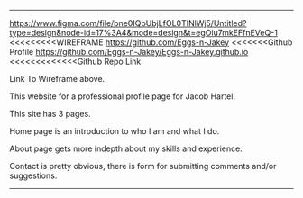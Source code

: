 ***************************************

https://www.figma.com/file/bne0IQbUbjLfOL0TINlWj5/Untitled?type=design&node-id=17%3A4&mode=design&t=egOiu7mkEFfnEVeQ-1      <<<<<<<<<WIREFRAME
https://github.com/Eggs-n-Jakey          <<<<<<<Github Profile
https://github.com/Eggs-n-Jakey/Eggs-n-Jakey.github.io          <<<<<<<<<<<<<Github Repo Link

Link To Wireframe above.

This website for a professional profile page for Jacob Hartel.

This site has 3 pages.

Home page is an introduction to who I am and what I do.

About page gets more indepth about my skills and experience.

Contact is pretty obvious, there is form for submitting comments and/or suggestions.

***************************************
